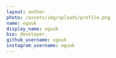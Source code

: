 ```yaml
---
layout: author
photo: /assets/img/uploads/profile.png
name: oguuk
display_name: oguuk
bio: developer.
github_username: oguuk
instagram_username: oguuk
---
```


